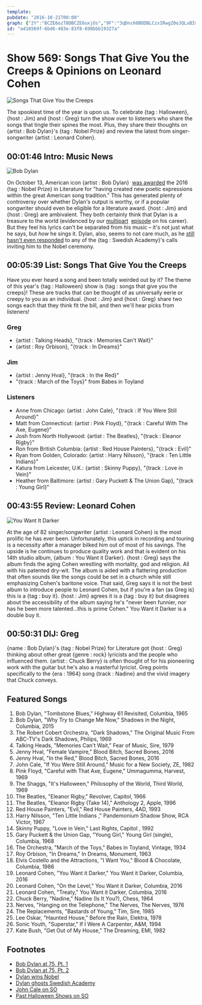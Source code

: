 ```yaml
---
template: 
pubdate: "2016-10-21T00:00"
graph: {"2Y":"BCZE6ozT8DBCZE6uxjOs","9F":"3qDnc60BODBLCzxIRwgZ0oJQLxBImvBCfgEbrssHBB222BGcjHSx8bbr7yyA0v0aB4jcTzFLMogZ20wXC3sbsxY2v00vFHtlbjfk","217":"NP9xwypZ0W97qipBHm1G97qipX6cfd","2C7":"BCZE6vUrWXJjsKMUGmzU"}
id: "ad16569f-6bd6-483e-83f8-698bbb19327a"
---
```






# Show 569: Songs That Give You the Creeps & Opinions on Leonard Cohen

![Songs That Give You the Creeps](https://static.soundopinions.org/images/2016/creepysongs_web.jpg)

The spookiest time of the year is upon us. To celebrate {tag : Halloween}, {host : Jim} and {host : Greg} turn the show over to listeners who share the songs that tingle their spines the most. Plus, they share their thoughts on {artist : Bob Dylan}'s {tag : Nobel Prize} and review the latest from singer-songwriter {artist : Leonard Cohen}.



## 00:01:46 Intro: Music News

![Bob Dylan](https://static.soundopinions.org/assets/569/2Y0.jpg)

On October 13, American icon {artist : Bob Dylan}  [was awarded](https://www.nobelprize.org/nobel_prizes/literature/laureates/2016/) the 2016 {tag : Nobel Prize} in Literature for "having created new poetic expressions within the great American song tradition." This has generated plenty of controversy over whether Dylan's output is worthy, or if a popular songwriter should even be eligible for a literature award. {host : Jim} and {host : Greg} are ambivalent. They both certainly think that Dylan is a treasure to the world (evidenced by our [multipart](/show/548)  [episode](/show/549) on his career). But they feel his lyrics can't be separated from his music – it's not just what he says, but *how* he sings it. Dylan, also, seems to not care much, as he [still hasn't even responded](https://www.theguardian.com/music/2016/oct/17/nobel-prize-bob-dylan-unable-to-reach) to any of the {tag : Swedish Academy}'s calls inviting him to the Nobel ceremony.



## 00:05:39 List: Songs That Give You the Creeps

Have you ever heard a song and been totally weirded out by it? The theme of this year's {tag : Halloween} show is {tag : songs that give you the creeps}! These are tracks that can be thought of as universally eerie or creepy to you as an individual. {host : Jim} and {host : Greg} share two songs each that they think fit the bill, and then we'll hear picks from listeners!


### Greg

- {artist : Talking Heads}, "{track : Memories Can't Wait}"
- {artist : Roy Orbison}, "{track : In Dreams}"


### Jim

- {artist : Jenny Hval}, "{track : In the Red}"
- "{track : March of the Toys}" from Babes in Toyland


### Listeners

- Anne from Chicago: {artist : John Cale}, "{track : If You Were Still Around}"
- Matt from Connecticut: {artist : Pink Floyd}, "{track : Careful With The Axe, Eugene}"
- Josh from North Hollywood: {artist : The Beatles}, "{track : Eleanor Rigby}"
- Ron from British Columbia: {artist : Red House Painters}, "{track : Evil}"
- Ryan from Golden, Colorado: {artist : Harry Nilsson}, "{track : Ten Little Indians}"
- Katura from Leicester, U.K.: {artist : Skinny Puppy}, "{track : Love in Vein}"
- Heather from Baltimore: {artist : Gary Puckett & The Union Gap}, "{track : Young Girl}"



## 00:43:55 Review: Leonard Cohen

![You Want It Darker](https://static.soundopinions.org/assets/569/2170.jpg)

At the age of 82 singer/songwriter {artist : Leonard Cohen} is the most prolific he has ever been. Unfortunately, this uptick in recording and touring is a necessity after a manager bilked him out of most of his savings. The upside is he continues to produce quality work and that is evident on his 14th studio album, {album : You Want it Darker}. {host : Greg} says the album finds the aging Cohen wrestling with mortality, god and religion. All with his patented dry-wit. The album is aided with a flattering production that often sounds like the songs could be set in a church while still emphasizing Cohen's baritone voice. That said, Greg says it is not the best album to introduce people to Leonard Cohen, but if you're a fan (as Greg is) this is a {tag : buy it}. {host : Jim} agrees it is a {tag : buy it} but disagrees about the accessibility of the album saying he's "never been funnier, nor has he been more talented...this is prime Cohen."  You Want it Darker is a double buy it.



## 00:50:31 DIJ: Greg

{name : Bob Dylan}'s {tag : Nobel Prize} for Literature got {host : Greg} thinking about other great {genre : rock} lyricists and the people who influenced them. {artist : Chuck Berry} is often thought of for his pioneering work with the guitar but he's also a masterful lyricist. Greg points specifically to the {era : 1964} song {track : Nadine} and the vivid imagery that Chuck conveys.



## Featured Songs

1. Bob Dylan, "Tombstone Blues," Highway 61 Revisited, Columbia, 1965
2. Bob Dylan, "Why Try to Change Me Now," Shadows in the Night, Columbia, 2015
3. The Robert Cobert Orchestra, "Dark Shadows," The Original Music From ABC-TV's Dark Shadows, Philips, 1969
4. Talking Heads, "Memories Can't Wait," Fear of Music, Sire, 1979
5. Jenny Hval, "Female Vampire," Blood Bitch, Sacred Bones, 2016
6. Jenny Hval, "In the Red," Blood Bitch, Sacred Bones, 2016
7. John Cale, "If You Were Still Around," Music for a New Society, ZE, 1982
8. Pink Floyd, "Careful with That Axe, Eugene," Ummagumma, Harvest, 1969
9. The Shaggs, "It's Halloween," Philosophy of the World, Third World, 1969
10. The Beatles, "Eleanor Rigby," Revolver, Capitol, 1966
11. The Beatles, "Eleanor Rigby (Take 14)," Anthology 2, Apple, 1996
12. Red House Painters, "Evil," Red House Painters, 4AD, 1993
13. Harry Nilsson, "Ten Little Indians ," Pandemonium Shadow Show, RCA Victor, 1967
14. Skinny Puppy, "Love in Vein," Last Rights, Capitol , 1992
15. Gary Puckett & the Union Gap, "Young Girl," Young Girl (single), Columbia, 1968
16. The Orchestra, "March of the Toys," Babes in Toyland, Vintage, 1934
17. Roy Orbison, "In Dreams," In Dreams, Monument, 1963
18. Elvis Costello and the Attractions, "I Want You," Blood & Chocolate, Columbia, 1986
19. Leonard Cohen, "You Want it Darker," You Want it Darker, Columbia, 2016
20. Leonard Cohen, "On the Level," You Want it Darker, Columbia, 2016
21. Leonard Cohen, "Treaty," You Want it Darker, Columbia, 2016
22. Chuck Berry, "Nadine," Nadine (Is It You?), Chess, 1964
23. Nerves, "Hanging on the Telephone," The Nerves, The Nerves, 1976
24. The Replacements, "Bastards of Young," Tim, Sire, 1985
25. Lee Oskar, "Haunted House," Before the Rain, Elektra, 1978
26. Sonic Youth, "Superstar," If I Were A Carpenter, A&M, 1994
27. Kate Bush, "Get Out of My House," The Dreaming, EMI, 1982



## Footnotes

- [Bob Dylan at 75, Pt. 1](/show/548)
- [Bob Dylan at 75, Pt. 2](/show/549)
- [Dylan wins Nobel](https://www.nobelprize.org/nobel_prizes/literature/laureates/2016/)
- [Dylan ghosts Swedish Academy](https://www.theguardian.com/music/2016/oct/17/nobel-prize-bob-dylan-unable-to-reach)
- [John Cale on SO](/show/1)
- [Past Halloween Shows on SO](/search/?index=halloween)
